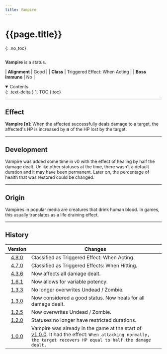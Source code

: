```yaml
---
title: Vampire
---
```


# {{page.title}}
{: .no_toc}

<div class="row">
<div class="column content" markdown="1">

**Vampire** is a status.

| **Alignment** | Good |
| **Class** | Triggered Effect: When Acting |
| **Boss Immune** | No |

</div>
<div class="column toc" markdown="1">
<details open markdown="block">
<summary>
Contents
</summary>
{: .text-delta }
1. TOC
{:toc}
</details>
</div>
</div> 

---

## Effect

**Vampire \[n\]**: When the affected successfully deals damage to a target, the affected's HP is increased by **n** of the HP lost by the target.

---

## Development

Vampire was added some time in v0 with the effect of healing by half the damage dealt. Unlike other statuses at the time, there wasn't a default duration and it may have been permanent. Later on, the percentage of health that was restored could be changed.

---

## Origin

Vampires in popular media are creatures that drink human blood. In games, this usually translates as a life draining effect.

---

## History

| Version | Changes |
| :---: | --- |
| [4.8.0](v4#v4.8.0) | Classified as Triggered Effect: When Acting. |
| [4.7.0](v4#v4.7.0) | Classified as Triggered Effects: When Hitting. |
| [4.3.6](v4#v4.3.6) | Now affects all damage dealt. |
| [1.6.1](v1#v1.6.1) | Now allows for variable potency. |
| [1.3.3](v1#v1.3.3) | No longer overwrites Undead / Zombie. |
| [1.3.0](v1#v1.3.0) | Now considered a good status. Now heals for all damage dealt. |
| [1.2.5](v1#v1.2.5) | Now overwrites Undead / Zombie. |
| [1.2.0](v1#v1.2.0) | Statuses no longer have restricted durations. |
| [1.0.0](v1#v1.0.0) | Vampire was already in the game at the start of [v1.0.0](v1#v1.0.0). It had the effect: `When attacking normally, the target recovers HP equal to half the damage dealt.` |